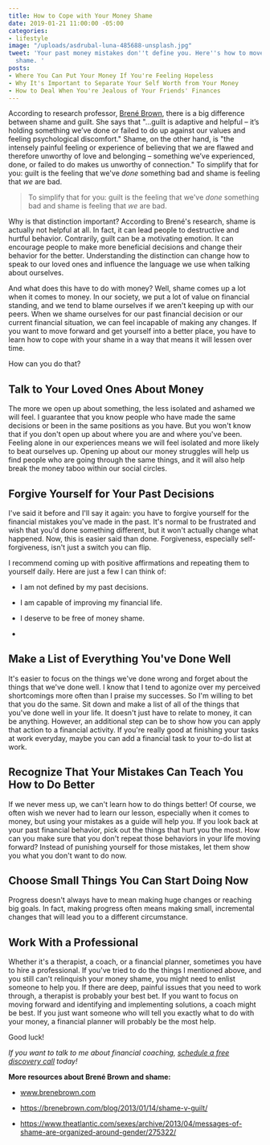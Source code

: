 ```yaml
---
title: How to Cope with Your Money Shame
date: 2019-01-21 11:00:00 -05:00
categories:
- lifestyle
image: "/uploads/asdrubal-luna-485688-unsplash.jpg"
tweet: 'Your past money mistakes don''t define you. Here''s how to move on from money
  shame. '
posts:
- Where You Can Put Your Money If You're Feeling Hopeless
- Why It's Important to Separate Your Self Worth from Your Money
- How to Deal When You're Jealous of Your Friends' Finances
---
```


According to research professor, [Brené Brown](https://brenebrown.com/), there is a big difference between shame and guilt. She says that "...guilt is adaptive and helpful – it’s holding something we’ve done or failed to do up against our values and feeling psychological discomfort." Shame, on the other hand, is "the intensely painful feeling or experience of believing that we are flawed and therefore unworthy of love and belonging – something we’ve experienced, done, or failed to do makes us unworthy of connection." To simplify that for you: guilt is the feeling that we've *done* something bad and shame is feeling that *we* are bad.

> To simplify that for you: guilt is the feeling that we've *done* something bad and shame is feeling that *we* are bad.

Why is that distinction important? According to Brené's research, shame is actually not helpful at all. In fact, it can lead people to destructive and hurtful behavior. Contrarily, guilt can be a motivating emotion. It can encourage people to make more beneficial decisions and change their behavior for the better. Understanding the distinction can change how to speak to our loved ones and influence the language we use when talking about ourselves. 

And what does this have to do with money? Well, shame comes up a lot when it comes to money. In our society, we put a lot of value on financial standing, and we tend to blame ourselves if we aren't keeping up with our peers. When we shame ourselves for our past financial decision or our current financial situation, we can feel incapable of making any changes. If you want to move forward and get yourself into a better place, you have to learn how to cope with your shame in a way that means it will lessen over time. 

How can you do that?

## Talk to Your Loved Ones About Money

The more we open up about something, the less isolated and ashamed we will feel. I guarantee that you know people who have made the same decisions or been in the same positions as you have. But you won't know that if you don't open up about where you are and where you've been. Feeling alone in our experiences means we will feel isolated and more likely to beat ourselves up. Opening up about our money struggles will help us find people who are going through the same things, and it will also help break the money taboo within our social circles. 

## Forgive Yourself for Your Past Decisions

I've said it before and I'll say it again: you have to forgive yourself for the financial mistakes you've made in the past. It's normal to be frustrated and wish that you'd done something different, but it won't actually change what happened. Now, this is easier said than done. Forgiveness, especially self-forgiveness, isn't just a switch you can flip. 

I recommend coming up with positive affirmations and repeating them to yourself daily. Here are just a few I can think of:

* I am not defined by my past decisions.

* I am capable of improving my financial life.

* I deserve to be free of money shame.

* 

## Make a List of Everything You've Done Well

It's easier to focus on the things we've done wrong and forget about the things that we've done well. I know that I tend to agonize over my perceived shortcomings more often than I praise my successes. So I'm willing  to bet that you do the same. Sit down and make a list of all of the things that you've done well in your life. It doesn't just have to relate to money, it can be anything. However, an additional step can be to show how you can apply that action to a financial activity. If you're really good at finishing your tasks at work everyday, maybe you can add a financial task to your to-do list at work. 

## Recognize That Your Mistakes Can Teach You How to Do Better

If we never mess up, we can't learn how to do things better! Of course, we often wish we never had to learn our lesson, especially when it comes to money, but using your mistakes as a guide will help you. If you look back at your past financial behavior, pick out the things that hurt you the most. How can you make sure that you don't repeat those behaviors in your life moving forward? Instead of punishing yourself for those mistakes, let them show you what you don't want to do now. 

## Choose Small Things You Can Start Doing Now

Progress doesn't always have to mean making huge changes or reaching big goals. In fact, making progress often means making small, incremental changes that will lead you to a different circumstance.

## Work With a Professional

Whether it's a therapist, a coach, or a financial planner, sometimes you have to hire a professional. If you've tried to do the things I mentioned above, and you still can't relinquish your money shame, you might need to enlist someone to help you. If there are deep, painful issues that you need to work through, a therapist is probably your best bet. If you want to focus on moving forward and identifying and implementing solutions, a coach might be best. If you just want someone who will tell you exactly what to do with your money, a financial planner will probably be the most help.

Good luck!

*If you want to talk to me about financial coaching, [schedule a free discovery call](https://maggiegermanofinancialcoaching.as.me/discovery) today!*

**More resources about Brené Brown and shame:**

* www.brenebrown.com

* https://brenebrown.com/blog/2013/01/14/shame-v-guilt/

* https://www.theatlantic.com/sexes/archive/2013/04/messages-of-shame-are-organized-around-gender/275322/